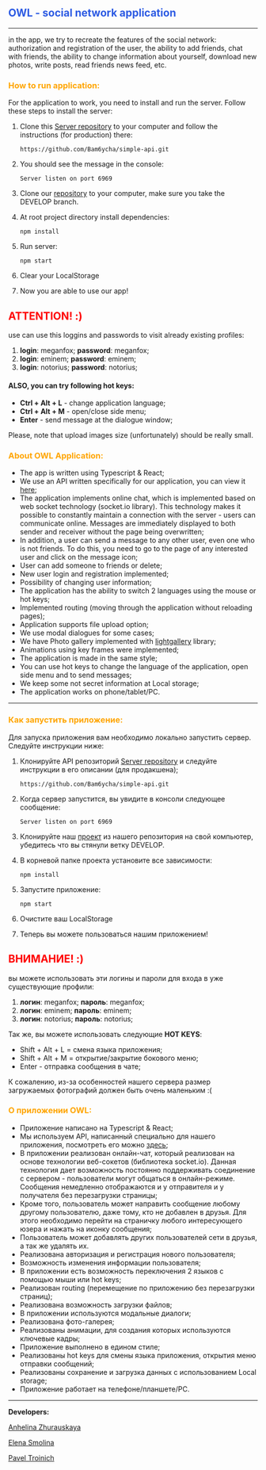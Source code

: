 ## <span style="color: #2D5BE3">OWL - social network application</span>
___

in the app, we try to recreate the features of the social network: authorization and registration of the user, the ability to add friends, chat with friends, the ability to change information about yourself, download new photos, write posts, read friends news feed, etc.

### <span style="color: orange">How to run application:</span>

For the application to work, you need to install and run the server. Follow these steps to install the server:

  1. Clone this [Server repository](https://github.com/Bam6ycha/simple-api) to your computer and follow the instructions (for production) there:  

        `https://github.com/Bam6ycha/simple-api.git`

2. You should see the message in the console:

      `Server listen on port 6969`
3. Clone our [repository](https://github.com/zhuravskayalina/rss-social-network) to your computer, make sure you take the DEVELOP branch.

  1. At root project directory install dependencies:

        `npm install`
  1. Run server:

        `npm start`
2. Clear your LocalStorage
3. Now you are able to use our app!

## <span style="color:red">ATTENTION! :)</span>
use can use this loggins and passwords to visit already existing profiles:
1. **login**: meganfox; **password**: meganfox;
2. **login**: eminem; **password**: eminem;
3. **login**: notorius; **password**: notorius;

####  ALSO, you can try following hot keys:
* **Ctrl + Alt + L** - change application language;
* **Ctrl + Alt + M** - open/close side menu;
* **Enter** - send message at the dialogue window;

Please, note that upload images size (unfortunately) should be really small.

### <span style="color: orange">**About OWL Application:**</span>
* The app is written using Typescript & React;
* We use an API written specifically for our application, you can view it [here](https://github.com/Bam6ycha/simple-api);
* The application implements online chat, which is implemented based on web socket technology (socket.io library). This technology makes it possible to constantly maintain a connection with the server - users can communicate online. Messages are immediately displayed to both sender and receiver without the page being overwritten;
* In addition, a user can send a message to any other user, even one who is not friends. To do this, you need to go to the page of any interested user and click on the message icon;
* User can add someone to friends or delete; 
* New user login and registration implemented;
* Possibility of changing user information;
* The application has the ability to switch 2 languages using the mouse or hot keys;
* Implemented routing (moving through the application without reloading pages);
* Application supports file upload option;
* We use modal dialogues for some cases;
* We have Photo gallery implemented with [lightgallery](https://www.npmjs.com/package/lightgallery) library;
* Animations using key frames were implemented;
* The application is made in the same style;
* You can use hot keys to change the language of the application, open side menu and to send messages;
* We keep some not secret information at Local storage;
* The application works on phone/tablet/PC.

___
### <span style="color: orange">Как запустить приложение: </span>

Для запуска приложения вам необходимо локально запустить сервер. Следуйте инструкции ниже:

1. Клонируйте API репозиторий [Server repository](https://github.com/Bam6ycha/simple-api) и следуйте инструкции в его описании (для продакшена);

   `https://github.com/Bam6ycha/simple-api.git`

2. Когда сервер запустится, вы увидите в консоли следующее сообщение:

   `Server listen on port 6969`
3. Клонируйте наш [проект](https://github.com/zhuravskayalina/rss-social-network) из нашего репозитория на свой компьютер, убедитесь что вы стянули ветку DEVELOP.

1. В корневой папке проекта установите все зависимости:

   `npm install`
1. Запустите приложение:

     `npm start`
2. Очистите ваш LocalStorage
3. Теперь вы можете пользоваться нашим приложением!

## <span style="color:red">ВНИМАНИЕ! :)</span>
вы можете использовать эти логины и пароли для входа в уже существующие профили:
1. **логин**: meganfox; **пароль**: meganfox;
2. **логин**: eminem; **пароль**: eminem;
3. **логин**: notorius; **пароль**: notorius;

Так же, вы можете использовать следующие **HOT KEYS**:

* Shift + Alt + L = смена языка приложения;
* Shift + Alt + M = открытие/закрытие бокового меню;
* Enter - отправка сообщения в чате;

К сожалению, из-за особенностей нашего сервера размер загружаемых фотографий должен быть очень маленьким :(

### <span style="color: orange">**О приложении OWL:**</span>
* Приложение написано на Typescript & React;
* Мы используем API, написанный специально для нашего приложения, посмотреть его можно [здесь](https://github.com/Bam6ycha/simple-api);
* В приложении реализован онлайн-чат, который реализован на основе технологии веб-сокетов (библиотека socket.io). Данная технология дает возможность постоянно поддерживать соединение с сервером - пользователи могут общаться в онлайн-режиме. Сообщения немедленно отображаются и у отправителя и у получателя без перезагрузки страницы;
* Кроме того, пользователь может направить сообщение любому другому пользователю, даже тому, кто не добавлен в друзья. Для этого необходимо перейти на страничку любого интересующего юзера и нажать на иконку сообщения;
* Пользователь может добавлять других пользователей сети в друзья, а так же удалять их.
* Реализована авторизация и регистрация нового пользователя;
* Возможность изменения информации пользователя;
* В приложении есть возможность переключения 2 языков с помощью мыши или hot keys;
* Реализован routing (перемещение по приложению без перезагрузки страниц);
* Реализована возможность загрузки файлов;
* В приложении используются модальные диалоги;
* Реализована фото-галерея;
* Реализованы анимации, для создания которых используются ключевые кадры;
* Приложение выполнено в едином стиле;
* Реализованы hot keys для смены языка приложения, открытия меню отправки сообщений;
* Реализованы сохранение и загрузка данных с использованием Local storage;
* Приложение работает на телефоне/планшете/PC.
___
**Developers:**

[Anhelina Zhurauskaya](https://github.com/zhuravskayalina)

[Elena Smolina](https://github.com/esmolina)

[Pavel Troinich](https://github.com/Pavel-Troinich/)
